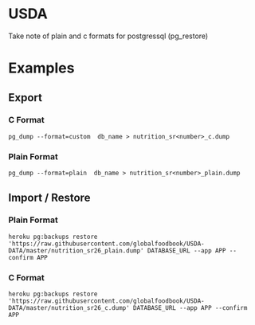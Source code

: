 # USDA
Take note of plain and c formats for postgressql (pg_restore)

# Examples

## Export

### C Format

```pg_dump --format=custom  db_name > nutrition_sr<number>_c.dump```

### Plain Format

```pg_dump --format=plain  db_name > nutrition_sr<number>_plain.dump```

## Import / Restore

### Plain Format

``` heroku pg:backups restore 'https://raw.githubusercontent.com/globalfoodbook/USDA-DATA/master/nutrition_sr26_plain.dump' DATABASE_URL --app APP --confirm APP ```

### C Format

``` heroku pg:backups restore 'https://raw.githubusercontent.com/globalfoodbook/USDA-DATA/master/nutrition_sr26_c.dump' DATABASE_URL --app APP --confirm APP ```
